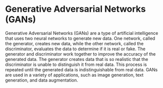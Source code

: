 # Generative Adversarial Networks (GANs)

Generative Adversarial Networks (GANs) are a type of artificial intelligence that uses two neural networks to generate new data. One network, called the generator, creates new data, while the other network, called the discriminator, evaluates the data to determine if it is real or fake. The generator and discriminator work together to improve the accuracy of the generated data. The generator creates data that is so realistic that the discriminator is unable to distinguish it from real data. This process is repeated until the generated data is indistinguishable from real data. GANs are used in a variety of applications, such as image generation, text generation, and data augmentation.
